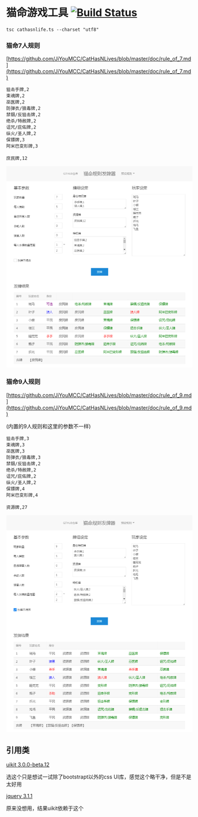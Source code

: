 # 猫命游戏工具 [![Build Status](https://travis-ci.org/JiYouMCC/CatHasNLives.svg?branch=master)](https://travis-ci.org/JiYouMCC/CatHasNLives)

    tsc cathasnlife.ts --charset "utf8"

### 猫命7人规则

[https://github.com/JiYouMCC/CatHasNLives/blob/master/doc/rule_of_7.md](https://github.com/JiYouMCC/CatHasNLives/blob/master/doc/rule_of_7.md)

    狙击手牌,2
    束魂牌,2
    巫医牌,2
    防弹衣/狼毒牌,2
    禁锢/反狙击牌,2
    绝杀/特赦牌,2
    诅咒/庇佑牌,2
    纵火/圣人牌,2
    保镖牌,3
    阿米巴变形牌,3
    
    庶民牌,12
    
![](img/2.png)

### 猫命9人规则

[https://github.com/JiYouMCC/CatHasNLives/blob/master/doc/rule_of_9.md](https://github.com/JiYouMCC/CatHasNLives/blob/master/doc/rule_of_9.md)

 (内置的9人规则和这里的参数不一样)

    狙击手牌,3
    束魂牌,3
    巫医牌,3
    防弹衣/狼毒牌,3
    禁锢/反狙击牌,2
    绝杀/特赦牌,2
    诅咒/庇佑牌,2
    纵火/圣人牌,2
    保镖牌,4
    阿米巴变形牌,4
    
    资源牌,27
    
![](img/1.png)

## 引用类
[uikit 3.0.0-beta.12](https://getuikit.com/) 

选这个只是想试一试除了bootstrapt以外的css UI库，感觉这个略干净，但是不是太好用

[jquery 3.1.1](https://jquery.com/) 

原来没想用，结果uikit依赖于这个
